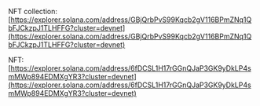 NFT collection: [https://explorer.solana.com/address/GBjQrbPvS99Kqcb2gV116BPmZNq1QbFJCkzpJ1TLHFFG?cluster=devnet](https://explorer.solana.com/address/GBjQrbPvS99Kqcb2gV116BPmZNq1QbFJCkzpJ1TLHFFG?cluster=devnet)

NFT: [https://explorer.solana.com/address/6fDCSL1H17rGGnQJaP3GK9yDkLP4smMWp894EDMXgYR3?cluster=devnet](https://explorer.solana.com/address/6fDCSL1H17rGGnQJaP3GK9yDkLP4smMWp894EDMXgYR3?cluster=devnet)
